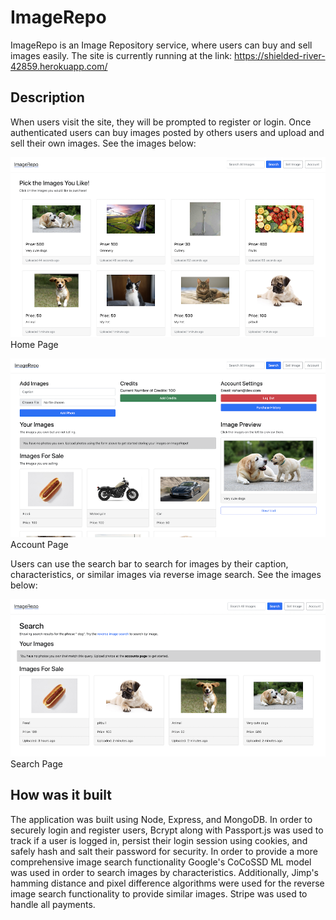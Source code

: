 # ImageRepo
ImageRepo is an Image Repository service, where users can buy and sell images easily. The site is currently running at the link: https://shielded-river-42859.herokuapp.com/

## Description
When users visit the site, they will be prompted to register or login. Once authenticated users can buy images posted by others users and upload and sell their own images. See the images below:

![](https://github.com/rohanrav/ImageRepo/blob/master/images/home.png)
Home Page

![](https://github.com/rohanrav/ImageRepo/blob/master/images/account.png)
Account Page

Users can use the search bar to search for images by their caption, characteristics, or similar images via reverse image search. See the images below:

![](https://github.com/rohanrav/ImageRepo/blob/master/images/search.png)
Search Page

## How was it built
The application was built using Node, Express, and MongoDB. In order to securely login and register users, Bcrypt along with Passport.js was used to track if a user is logged in, persist their login session using cookies, and safely hash and salt their password for security. In order to provide a more comprehensive image search functionality Google's CoCoSSD ML model was used in order to search images by characteristics. Additionally, Jimp's hamming distance and pixel difference algorithms were used for the reverse image search functionality to provide similar images. Stripe was used to handle all payments.
